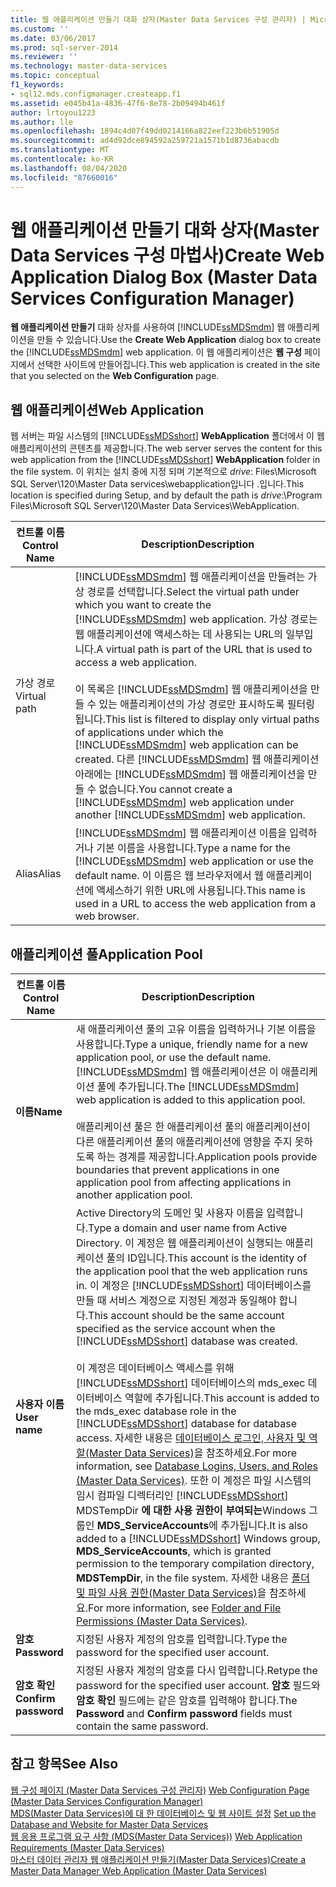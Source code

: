 ```yaml
---
title: 웹 애플리케이션 만들기 대화 상자(Master Data Services 구성 관리자) | Microsoft Docs
ms.custom: ''
ms.date: 03/06/2017
ms.prod: sql-server-2014
ms.reviewer: ''
ms.technology: master-data-services
ms.topic: conceptual
f1_keywords:
- sql12.mds.configmanager.createapp.f1
ms.assetid: e045b41a-4836-47f6-8e78-2b09494b461f
author: lrtoyou1223
ms.author: lle
ms.openlocfilehash: 1894c4d07f49dd0214166a822eef223b6b51905d
ms.sourcegitcommit: ad4d92dce894592a259721a1571b1d8736abacdb
ms.translationtype: MT
ms.contentlocale: ko-KR
ms.lasthandoff: 08/04/2020
ms.locfileid: "87660016"
---
```

# <a name="create-web-application-dialog-box-master-data-services-configuration-manager"></a><span data-ttu-id="4c794-102">웹 애플리케이션 만들기 대화 상자(Master Data Services 구성 마법사)</span><span class="sxs-lookup"><span data-stu-id="4c794-102">Create Web Application Dialog Box (Master Data Services Configuration Manager)</span></span>
  <span data-ttu-id="4c794-103">**웹 애플리케이션 만들기** 대화 상자를 사용하여 [!INCLUDE[ssMDSmdm](../includes/ssmdsmdm-md.md)] 웹 애플리케이션을 만들 수 있습니다.</span><span class="sxs-lookup"><span data-stu-id="4c794-103">Use the **Create Web Application** dialog box to create the [!INCLUDE[ssMDSmdm](../includes/ssmdsmdm-md.md)] web application.</span></span> <span data-ttu-id="4c794-104">이 웹 애플리케이션은 **웹 구성** 페이지에서 선택한 사이트에 만들어집니다.</span><span class="sxs-lookup"><span data-stu-id="4c794-104">This web application is created in the site that you selected on the **Web Configuration** page.</span></span>  
  
## <a name="web-application"></a><span data-ttu-id="4c794-105">웹 애플리케이션</span><span class="sxs-lookup"><span data-stu-id="4c794-105">Web Application</span></span>  
 <span data-ttu-id="4c794-106">웹 서버는 파일 시스템의 [!INCLUDE[ssMDSshort](../includes/ssmdsshort-md.md)] **WebApplication** 폴더에서 이 웹 애플리케이션의 콘텐츠를 제공합니다.</span><span class="sxs-lookup"><span data-stu-id="4c794-106">The web server serves the content for this web application from the [!INCLUDE[ssMDSshort](../includes/ssmdsshort-md.md)] **WebApplication** folder in the file system.</span></span> <span data-ttu-id="4c794-107">이 위치는 설치 중에 지정 되며 기본적으로 *drive*: Files\Microsoft SQL Server\120\Master Data services\webapplication입니다 .입니다.</span><span class="sxs-lookup"><span data-stu-id="4c794-107">This location is specified during Setup, and by default the path is *drive*:\Program Files\Microsoft SQL Server\120\Master Data Services\WebApplication.</span></span>  
  
|<span data-ttu-id="4c794-108">컨트롤 이름</span><span class="sxs-lookup"><span data-stu-id="4c794-108">Control Name</span></span>|<span data-ttu-id="4c794-109">Description</span><span class="sxs-lookup"><span data-stu-id="4c794-109">Description</span></span>|  
|------------------|-----------------|  
|<span data-ttu-id="4c794-110">가상 경로</span><span class="sxs-lookup"><span data-stu-id="4c794-110">Virtual path</span></span>|<span data-ttu-id="4c794-111">[!INCLUDE[ssMDSmdm](../includes/ssmdsmdm-md.md)] 웹 애플리케이션을 만들려는 가상 경로를 선택합니다.</span><span class="sxs-lookup"><span data-stu-id="4c794-111">Select the virtual path under which you want to create the [!INCLUDE[ssMDSmdm](../includes/ssmdsmdm-md.md)] web application.</span></span> <span data-ttu-id="4c794-112">가상 경로는 웹 애플리케이션에 액세스하는 데 사용되는 URL의 일부입니다.</span><span class="sxs-lookup"><span data-stu-id="4c794-112">A virtual path is part of the URL that is used to access a web application.</span></span><br /><br /> <span data-ttu-id="4c794-113">이 목록은 [!INCLUDE[ssMDSmdm](../includes/ssmdsmdm-md.md)] 웹 애플리케이션을 만들 수 있는 애플리케이션의 가상 경로만 표시하도록 필터링됩니다.</span><span class="sxs-lookup"><span data-stu-id="4c794-113">This list is filtered to display only virtual paths of applications under which the [!INCLUDE[ssMDSmdm](../includes/ssmdsmdm-md.md)] web application can be created.</span></span> <span data-ttu-id="4c794-114">다른 [!INCLUDE[ssMDSmdm](../includes/ssmdsmdm-md.md)] 웹 애플리케이션 아래에는 [!INCLUDE[ssMDSmdm](../includes/ssmdsmdm-md.md)] 웹 애플리케이션을 만들 수 없습니다.</span><span class="sxs-lookup"><span data-stu-id="4c794-114">You cannot create a [!INCLUDE[ssMDSmdm](../includes/ssmdsmdm-md.md)] web application under another [!INCLUDE[ssMDSmdm](../includes/ssmdsmdm-md.md)] web application.</span></span>|  
|<span data-ttu-id="4c794-115">Alias</span><span class="sxs-lookup"><span data-stu-id="4c794-115">Alias</span></span>|<span data-ttu-id="4c794-116">[!INCLUDE[ssMDSmdm](../includes/ssmdsmdm-md.md)] 웹 애플리케이션 이름을 입력하거나 기본 이름을 사용합니다.</span><span class="sxs-lookup"><span data-stu-id="4c794-116">Type a name for the [!INCLUDE[ssMDSmdm](../includes/ssmdsmdm-md.md)] web application or use the default name.</span></span> <span data-ttu-id="4c794-117">이 이름은 웹 브라우저에서 웹 애플리케이션에 액세스하기 위한 URL에 사용됩니다.</span><span class="sxs-lookup"><span data-stu-id="4c794-117">This name is used in a URL to access the web application from a web browser.</span></span>|  
  
## <a name="application-pool"></a><span data-ttu-id="4c794-118">애플리케이션 풀</span><span class="sxs-lookup"><span data-stu-id="4c794-118">Application Pool</span></span>  
  
|<span data-ttu-id="4c794-119">컨트롤 이름</span><span class="sxs-lookup"><span data-stu-id="4c794-119">Control Name</span></span>|<span data-ttu-id="4c794-120">Description</span><span class="sxs-lookup"><span data-stu-id="4c794-120">Description</span></span>|  
|------------------|-----------------|  
|<span data-ttu-id="4c794-121">**이름**</span><span class="sxs-lookup"><span data-stu-id="4c794-121">**Name**</span></span>|<span data-ttu-id="4c794-122">새 애플리케이션 풀의 고유 이름을 입력하거나 기본 이름을 사용합니다.</span><span class="sxs-lookup"><span data-stu-id="4c794-122">Type a unique, friendly name for a new application pool, or use the default name.</span></span> <span data-ttu-id="4c794-123">[!INCLUDE[ssMDSmdm](../includes/ssmdsmdm-md.md)] 웹 애플리케이션은 이 애플리케이션 풀에 추가됩니다.</span><span class="sxs-lookup"><span data-stu-id="4c794-123">The [!INCLUDE[ssMDSmdm](../includes/ssmdsmdm-md.md)] web application is added to this application pool.</span></span><br /><br /> <span data-ttu-id="4c794-124">애플리케이션 풀은 한 애플리케이션 풀의 애플리케이션이 다른 애플리케이션 풀의 애플리케이션에 영향을 주지 못하도록 하는 경계를 제공합니다.</span><span class="sxs-lookup"><span data-stu-id="4c794-124">Application pools provide boundaries that prevent applications in one application pool from affecting applications in another application pool.</span></span>|  
|<span data-ttu-id="4c794-125">**사용자 이름**</span><span class="sxs-lookup"><span data-stu-id="4c794-125">**User name**</span></span>|<span data-ttu-id="4c794-126">Active Directory의 도메인 및 사용자 이름을 입력합니다.</span><span class="sxs-lookup"><span data-stu-id="4c794-126">Type a domain and user name from Active Directory.</span></span> <span data-ttu-id="4c794-127">이 계정은 웹 애플리케이션이 실행되는 애플리케이션 풀의 ID입니다.</span><span class="sxs-lookup"><span data-stu-id="4c794-127">This account is the identity of the application pool that the web application runs in.</span></span> <span data-ttu-id="4c794-128">이 계정은 [!INCLUDE[ssMDSshort](../includes/ssmdsshort-md.md)] 데이터베이스를 만들 때 서비스 계정으로 지정된 계정과 동일해야 합니다.</span><span class="sxs-lookup"><span data-stu-id="4c794-128">This account should be the same account specified as the service account when the [!INCLUDE[ssMDSshort](../includes/ssmdsshort-md.md)] database was created.</span></span><br /><br /> <span data-ttu-id="4c794-129">이 계정은 데이터베이스 액세스를 위해 [!INCLUDE[ssMDSshort](../includes/ssmdsshort-md.md)] 데이터베이스의 mds_exec 데이터베이스 역할에 추가됩니다.</span><span class="sxs-lookup"><span data-stu-id="4c794-129">This account is added to the mds_exec database role in the [!INCLUDE[ssMDSshort](../includes/ssmdsshort-md.md)] database for database access.</span></span> <span data-ttu-id="4c794-130">자세한 내용은 [데이터베이스 로그인, 사용자 및 역할&#40;Master Data Services&#41;](database-logins-users-and-roles-master-data-services.md)을 참조하세요.</span><span class="sxs-lookup"><span data-stu-id="4c794-130">For more information, see [Database Logins, Users, and Roles &#40;Master Data Services&#41;](database-logins-users-and-roles-master-data-services.md).</span></span> <span data-ttu-id="4c794-131">또한 이 계정은 파일 시스템의 임시 컴파일 디렉터리인 [!INCLUDE[ssMDSshort](../includes/ssmdsshort-md.md)] MDSTempDir **에 대한 사용 권한이 부여되는**Windows 그룹인 **MDS_ServiceAccounts**에 추가됩니다.</span><span class="sxs-lookup"><span data-stu-id="4c794-131">It is also added to a [!INCLUDE[ssMDSshort](../includes/ssmdsshort-md.md)] Windows group, **MDS_ServiceAccounts**, which is granted permission to the temporary compilation directory, **MDSTempDir**, in the file system.</span></span> <span data-ttu-id="4c794-132">자세한 내용은 [폴더 및 파일 사용 권한&#40;Master Data Services&#41;](../../2014/master-data-services/folder-and-file-permissions-master-data-services.md)을 참조하세요.</span><span class="sxs-lookup"><span data-stu-id="4c794-132">For more information, see [Folder and File Permissions &#40;Master Data Services&#41;](../../2014/master-data-services/folder-and-file-permissions-master-data-services.md).</span></span>|  
|<span data-ttu-id="4c794-133">**암호**</span><span class="sxs-lookup"><span data-stu-id="4c794-133">**Password**</span></span>|<span data-ttu-id="4c794-134">지정된 사용자 계정의 암호를 입력합니다.</span><span class="sxs-lookup"><span data-stu-id="4c794-134">Type the password for the specified user account.</span></span>|  
|<span data-ttu-id="4c794-135">**암호 확인**</span><span class="sxs-lookup"><span data-stu-id="4c794-135">**Confirm password**</span></span>|<span data-ttu-id="4c794-136">지정된 사용자 계정의 암호를 다시 입력합니다.</span><span class="sxs-lookup"><span data-stu-id="4c794-136">Retype the password for the specified user account.</span></span> <span data-ttu-id="4c794-137">**암호** 필드와 **암호 확인** 필드에는 같은 암호를 입력해야 합니다.</span><span class="sxs-lookup"><span data-stu-id="4c794-137">The **Password** and **Confirm password** fields must contain the same password.</span></span>|  
  
## <a name="see-also"></a><span data-ttu-id="4c794-138">참고 항목</span><span class="sxs-lookup"><span data-stu-id="4c794-138">See Also</span></span>  
 <span data-ttu-id="4c794-139">[웹 구성 페이지 &#40;Master Data Services 구성 관리자&#41;](../../2014/master-data-services/web-configuration-page-master-data-services-configuration-manager.md) </span><span class="sxs-lookup"><span data-stu-id="4c794-139">[Web Configuration Page &#40;Master Data Services Configuration Manager&#41;](../../2014/master-data-services/web-configuration-page-master-data-services-configuration-manager.md) </span></span>  
 <span data-ttu-id="4c794-140">[MDS(Master Data Services)에 대 한 데이터베이스 및 웹 사이트 설정](../../2014/master-data-services/set-up-the-database-and-website-for-master-data-services.md) </span><span class="sxs-lookup"><span data-stu-id="4c794-140">[Set up the Database and Website for Master Data Services](../../2014/master-data-services/set-up-the-database-and-website-for-master-data-services.md) </span></span>  
 <span data-ttu-id="4c794-141">[웹 응용 프로그램 요구 사항 &#40;MDS(Master Data Services)&#41;](install-windows/web-application-requirements-master-data-services.md) </span><span class="sxs-lookup"><span data-stu-id="4c794-141">[Web Application Requirements &#40;Master Data Services&#41;](install-windows/web-application-requirements-master-data-services.md) </span></span>  
 [<span data-ttu-id="4c794-142">마스터 데이터 관리자 웹 애플리케이션 만들기&#40;Master Data Services&#41;</span><span class="sxs-lookup"><span data-stu-id="4c794-142">Create a Master Data Manager Web Application &#40;Master Data Services&#41;</span></span>](install-windows/create-a-master-data-manager-web-application-master-data-services.md)  
  
  

